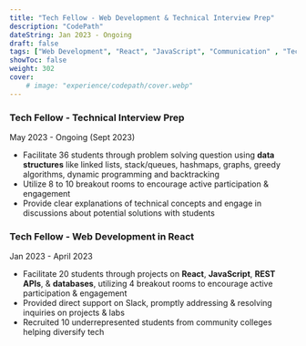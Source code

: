 ```yaml
---
title: "Tech Fellow - Web Development & Technical Interview Prep"
description: "CodePath"
dateString: Jan 2023 - Ongoing
draft: false
tags: ["Web Development", "React", "JavaScript", "Communication" , "Technical Interview", "Java", "Technical Communication", "Leadership", "Data Structures"]
showToc: false
weight: 302
cover:
    # image: "experience/codepath/cover.webp"
--- 
```


### Tech Fellow - Technical Interview Prep
May 2023 - Ongoing (Sept 2023)
- Facilitate 36 students through problem solving question using **data structures** like linked lists, stack/queues, hashmaps, graphs, greedy algorithms, dynamic programming and backtracking
- Utilize 8 to 10 breakout rooms to encourage active participation & engagement
- Provide clear explanations of technical concepts and engage in discussions about potential solutions with students


### Tech Fellow - Web Development in React 
Jan 2023 - April 2023
- Facilitate 20 students through projects on **React**, **JavaScript**, **REST APIs**, & **databases**, utilizing 4 breakout rooms to encourage active participation & engagement
- Provided direct support on Slack, promptly addressing & resolving inquiries on projects & labs
- Recruited 10 underrepresented students from community colleges helping diversify tech
